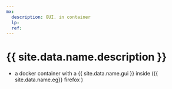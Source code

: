 ```yaml
---
mx:
  description: GUI. in container
  lp:
  ref:
---
```


# {{ site.data.name.description }}

- a docker container with a {{ site.data.name.gui }} inside ({{ site.data.name.eg}}  firefox )